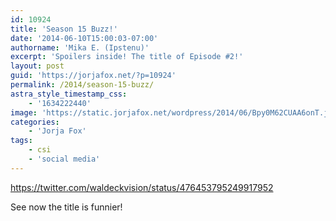 ```yaml
---
id: 10924
title: 'Season 15 Buzz!'
date: '2014-06-10T15:00:03-07:00'
authorname: 'Mika E. (Ipstenu)'
excerpt: 'Spoilers inside! The title of Episode #2!'
layout: post
guid: 'https://jorjafox.net/?p=10924'
permalink: /2014/season-15-buzz/
astra_style_timestamp_css:
    - '1634222440'
image: 'https://static.jorjafox.net/wordpress/2014/06/Bpy0M62CUAA6onT.jpg'
categories:
    - 'Jorja Fox'
tags:
    - csi
    - 'social media'
---
```


https://twitter.com/waldeckvision/status/476453795249917952

See now the title is funnier!
